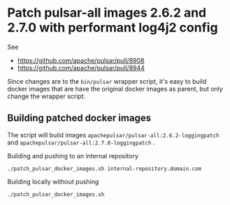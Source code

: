 # Patch pulsar-all images 2.6.2 and 2.7.0 with performant log4j2 config

See
- https://github.com/apache/pulsar/pull/8908
- https://github.com/apache/pulsar/pull/8944

Since changes are to the `bin/pulsar` wrapper script, it's easy to build docker images that 
are have the original docker images as parent, but only change the wrapper script.

## Building patched docker images

The script will build images `apachepulsar/pulsar-all:2.6.2-loggingpatch` and
`apachepulsar/pulsar-all:2.7.0-loggingpatch` .

Building and pushing to an internal repository
```
./patch_pulsar_docker_images.sh internal-repository.domain.com
```

Building locally without pushing
```
./patch_pulsar_docker_images.sh
```